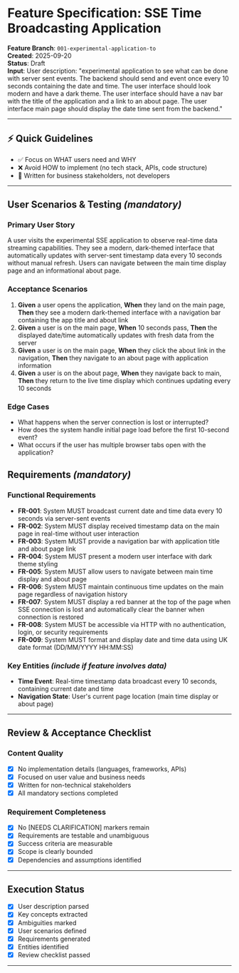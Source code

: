 # Feature Specification: SSE Time Broadcasting Application

**Feature Branch**: `001-experimental-application-to`  
**Created**: 2025-09-20  
**Status**: Draft  
**Input**: User description: "experimental application to see what can be done with server sent events. The backend should send and event once every 10 seconds containing the date and time. The user interface should look modern and have a dark theme. The user interface should have a nav bar with the title of the application and a link to an about page. The user interface main page should display the date time sent from the backend."

---

## ⚡ Quick Guidelines

- ✅ Focus on WHAT users need and WHY
- ❌ Avoid HOW to implement (no tech stack, APIs, code structure)
- 👥 Written for business stakeholders, not developers

---

## User Scenarios & Testing *(mandatory)*

### Primary User Story

A user visits the experimental SSE application to observe real-time data streaming capabilities. They see a modern, dark-themed interface that automatically updates with server-sent timestamp data every 10 seconds without manual refresh. Users can navigate between the main time display page and an informational about page.

### Acceptance Scenarios

1. **Given** a user opens the application, **When** they land on the main page, **Then** they see a modern dark-themed interface with a navigation bar containing the app title and about link
2. **Given** a user is on the main page, **When** 10 seconds pass, **Then** the displayed date/time automatically updates with fresh data from the server
3. **Given** a user is on the main page, **When** they click the about link in the navigation, **Then** they navigate to an about page with application information
4. **Given** a user is on the about page, **When** they navigate back to main, **Then** they return to the live time display which continues updating every 10 seconds

### Edge Cases

- What happens when the server connection is lost or interrupted?
- How does the system handle initial page load before the first 10-second event?
- What occurs if the user has multiple browser tabs open with the application?

## Requirements *(mandatory)*

### Functional Requirements

- **FR-001**: System MUST broadcast current date and time data every 10 seconds via server-sent events
- **FR-002**: System MUST display received timestamp data on the main page in real-time without user interaction
- **FR-003**: System MUST provide a navigation bar with application title and about page link
- **FR-004**: System MUST present a modern user interface with dark theme styling
- **FR-005**: System MUST allow users to navigate between main time display and about page
- **FR-006**: System MUST maintain continuous time updates on the main page regardless of navigation history
- **FR-007**: System MUST display a red banner at the top of the page when SSE connection is lost and automatically clear the banner when connection is restored
- **FR-008**: System MUST be accessible via HTTP with no authentication, login, or security requirements
- **FR-009**: System MUST format and display date and time data using UK date format (DD/MM/YYYY HH:MM:SS)

### Key Entities *(include if feature involves data)*

- **Time Event**: Real-time timestamp data broadcast every 10 seconds, containing current date and time
- **Navigation State**: User's current page location (main time display or about page)

---

## Review & Acceptance Checklist

### Content Quality

- [x] No implementation details (languages, frameworks, APIs)
- [x] Focused on user value and business needs
- [x] Written for non-technical stakeholders
- [x] All mandatory sections completed

### Requirement Completeness

- [x] No [NEEDS CLARIFICATION] markers remain
- [x] Requirements are testable and unambiguous  
- [x] Success criteria are measurable
- [x] Scope is clearly bounded
- [x] Dependencies and assumptions identified

---

## Execution Status

- [x] User description parsed
- [x] Key concepts extracted
- [x] Ambiguities marked
- [x] User scenarios defined
- [x] Requirements generated
- [x] Entities identified
- [x] Review checklist passed

---
